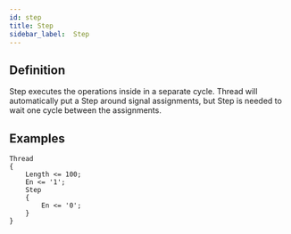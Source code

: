 ```yaml
---
id: step
title: Step
sidebar_label:  Step
---
```


## Definition

Step executes the operations inside in a separate cycle.
Thread will automatically put a Step around signal assignments, but Step is needed to wait one cycle between the assignments.

## Examples

```vhdp
Thread 
{ 
	Length <= 100; 
	En <= '1'; 
	Step 
	{ 
		En <= '0'; 
	} 
}
```
